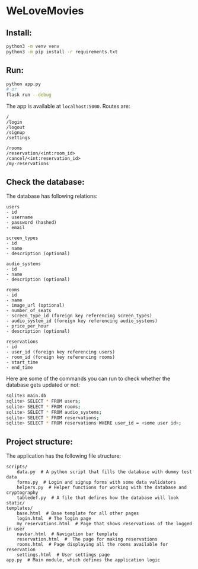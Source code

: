 # WeLoveMovies

## Install:
```sh
python3 -m venv venv
python3 -m pip install -r requirements.txt
```

## Run:
```sh
python app.py
# or
flask run --debug
```

The app is available at `localhost:5000`. Routes are:
```
/
/login
/logout
/signup
/settings

/rooms
/reservation/<int:room_id>
/cancel/<int:reservation_id>
/my-reservations
```

## Check the database:
The database has following relations:
```
users
- id
- username
- password (hashed)
- email

screen_types
- id
- name
- description (optional)

audio_systems
- id
- name
- description (optional)

rooms
- id
- name
- image_url (optional)
- number_of_seats
- screen_type_id (foreign key referencing screen_types)
- audio_system_id (foreign key referencing audio_systems)
- price_per_hour
- description (optional)

reservations
- id
- user_id (foreign key referencing users)
- room_id (foreign key referencing rooms)
- start_time
- end_time
```

Here are some of the commands you can run to check whether the database
gets updated or not:
```sh
sqlite3 main.db
sqlite> SELECT * FROM users;
sqlite> SELECT * FROM rooms;
sqlite> SELECT * FROM audio_systems;
sqlite> SELECT * FROM reservations;
sqlite> SELECT * FROM reservations WHERE user_id = <some user id>;
```

## Project structure:
The application has the following file structure:
```
scripts/
    data.py  # A python script that fills the database with dummy test data
    forms.py  # Login and signup forms with some data validators
    helpers.py  # Helper functions for working with the database and cryptography
    tabledef.py  # A file that defines how the database will look
static/
templates/
    base.html  # Base template for all other pages
    login.html  # The login page
    my_reservations.html  # Page that shows reservations of the logged in user
    navbar.html  # Navigation bar template
    reservation.html  #  The page for making reservations
    rooms.html  # Page displaying all the rooms available for reservation
    settings.html  # User settings page
app.py  # Main module, which defines the application logic
```

